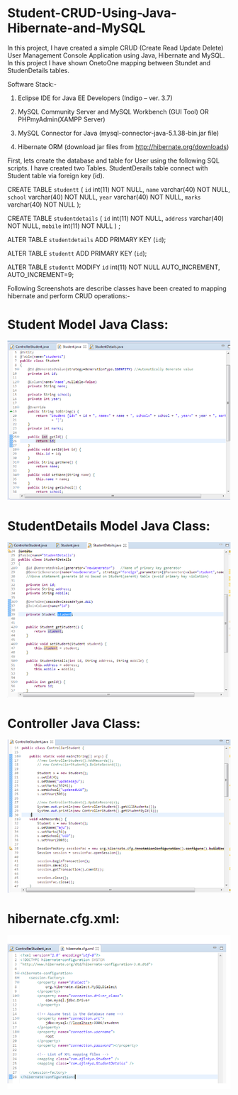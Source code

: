 # Student-CRUD-Using-Java-Hibernate-and-MySQL

In this project, I have created a simple CRUD (Create Read Update Delete) User Management Console Application using Java, Hibernate and MySQL. In this project I have shown OnetoOne mapping between Stundet and StudenDetails tables.

Software Stack:-

1. Eclipse IDE for Java EE Developers (Indigo – ver. 3.7)

2. MySQL Community Server and MySQL Workbench (GUI Tool) OR PHPmyAdmin(XAMPP Server)

3. MySQL Connector for Java (mysql-connector-java-5.1.38-bin.jar file)

4. Hibernate ORM (download jar files from http://hibernate.org/downloads)

First, lets create the database and table for User using the following SQL scripts. I have created two Tables. StudentDerails table connect with Student table via foreign key (id). 

CREATE TABLE `studentt` (
  `id` int(11) NOT NULL,
  `name` varchar(40) NOT NULL,
  `school` varchar(40) NOT NULL,
  `year` varchar(40) NOT NULL,
  `marks` varchar(40) NOT NULL
);

CREATE TABLE `studentdetails` (
  `id` int(11) NOT NULL,
  `address` varchar(40) NOT NULL,
  `mobile` int(11) NOT NULL
) ;

ALTER TABLE `studentdetails`
  ADD PRIMARY KEY (`id`);

ALTER TABLE `studentt`
  ADD PRIMARY KEY (`id`);

ALTER TABLE `studentt`
  MODIFY `id` int(11) NOT NULL AUTO_INCREMENT, AUTO_INCREMENT=9;
  
Following Screenshots are describe classes have been created to mapping hibernate and perform CRUD operations:-


# Student Model Java Class:

![picture alt](https://github.com/Ajinkyashinde15/Student-CRUD-Using-Java-Hibernate-and-MySQL/blob/master/Student%20class.png "Student Model Java Class")


# StudentDetails Model Java Class:

![picture alt](https://github.com/Ajinkyashinde15/Student-CRUD-Using-Java-Hibernate-and-MySQL/blob/master/StudentDetails%20class.png "StudentDetails Model Java Class")


# Controller Java Class:

![picture alt](https://github.com/Ajinkyashinde15/Student-CRUD-Using-Java-Hibernate-and-MySQL/blob/master/StudentController.png "Student Controller Java Class")


# hibernate.cfg.xml:

![picture alt](https://github.com/Ajinkyashinde15/Student-CRUD-Using-Java-Hibernate-and-MySQL/blob/master/hibernate.cfg.png "hibernate.cfg.xml")

